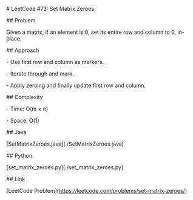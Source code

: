 \# LeetCode #73: Set Matrix Zeroes



\## Problem

Given a matrix, if an element is 0, set its entire row and column to 0, in-place.



\## Approach

\- Use first row and column as markers.

\- Iterate through and mark.

\- Apply zeroing and finally update first row and column.



\## Complexity

\- Time: O(m × n)

\- Space: O(1)



\## Java

\[SetMatrixZeroes.java](./SetMatrixZeroes.java)



\## Python

\[set\_matrix\_zeroes.py](./set\_matrix\_zeroes.py)



\## Link

\[LeetCode Problem](https://leetcode.com/problems/set-matrix-zeroes/)



